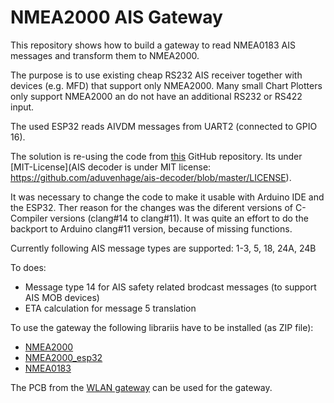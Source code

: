 # NMEA2000 AIS Gateway

This repository shows how to build a gateway to read NMEA0183 AIS messages and transform them to NMEA2000.

The purpose is to use existing cheap RS232 AIS receiver together with devices (e.g. MFD) that support only NMEA2000.
Many small Chart Plotters only support NMEA2000 an do not have an additional RS232 or RS422 input.

The used ESP32 reads AIVDM messages from UART2 (connected to GPIO 16).

The solution is re-using the code from [this](https://github.com/aduvenhage/ais-decoder) GitHub repository. Its under [MIT-License](AIS decoder is under MIT license: https://github.com/aduvenhage/ais-decoder/blob/master/LICENSE).

It was necessary to change the code to make it usable with Arduino IDE and the ESP32. Ther reason for the changes was the diferent versions of C-Compiler versions (clang#14 to clang#11). It was quite an effort to do the backport to Arduino clang#11 version, because of missing functions.

Currently following AIS message types are supported: 1-3, 5, 18, 24A, 24B

To does:
- Message type 14 for AIS safety related brodcast messages (to support AIS MOB devices)
- ETA calculation for message 5 translation

To use the gateway the following librariis have to be installed (as ZIP file):
- [NMEA2000](https://github.com/ttlappalainen/NMEA2000)
- [NMEA2000_esp32](https://github.com/ttlappalainen/NMEA2000_esp32)
- [NMEA0183](https://github.com/ttlappalainen/NMEA0183)

The PCB from the [WLAN gateway](https://github.com/AK-Homberger/NMEA2000WifiGateway-with-ESP32) can be used for the gateway.

